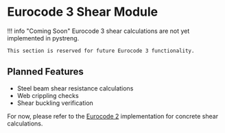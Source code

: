 # Eurocode 3 Shear Module

!!! info "Coming Soon"
    Eurocode 3 shear calculations are not yet implemented in pystreng.
    
    This section is reserved for future Eurocode 3 functionality.

## Planned Features

- Steel beam shear resistance calculations
- Web crippling checks
- Shear buckling verification

For now, please refer to the [Eurocode 2](../eurocode2/shear.md) implementation for concrete shear calculations.

